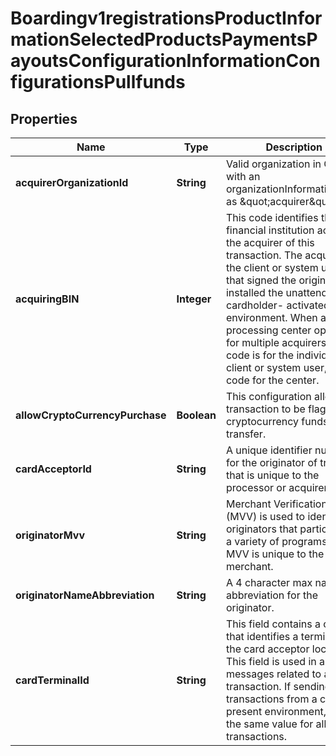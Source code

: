
# Boardingv1registrationsProductInformationSelectedProductsPaymentsPayoutsConfigurationInformationConfigurationsPullfunds

## Properties
Name | Type | Description | Notes
------------ | ------------- | ------------- | -------------
**acquirerOrganizationId** | **String** | Valid organization in OMS with an organizationInformation.type as \&quot;acquirer\&quot;. |  [optional]
**acquiringBIN** | **Integer** | This code identifies the financial institution acting as the acquirer of this transaction. The acquirer is the client or system user that signed the originator or installed the unattended cardholder- activated environment. When a processing center operates for multiple acquirers, this code is for the individual client or system user, not a code for the center. | 
**allowCryptoCurrencyPurchase** | **Boolean** | This configuration allows a transaction to be flagged for cryptocurrency funds transfer. |  [optional]
**cardAcceptorId** | **String** | A unique identifier number for the originator of transfers that is unique to the processor or acquirer. | 
**originatorMvv** | **String** | Merchant Verification Value (MVV) is used to identify originators that participate in a variety of programs. The MVV is unique to the merchant. |  [optional]
**originatorNameAbbreviation** | **String** | A 4 character max name abbreviation for the originator. |  [optional]
**cardTerminalId** | **String** | This field contains a code that identifies a terminal at the card acceptor location. This field is used in all messages related to a transaction. If sending transactions from a card not present environment, use the same value for all transactions. | 



